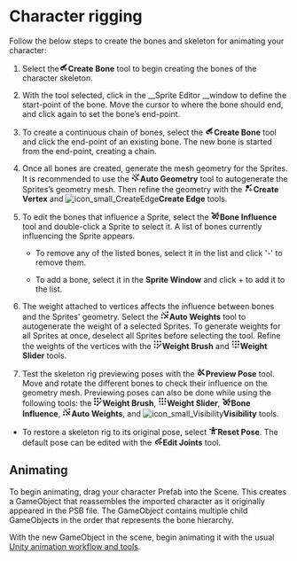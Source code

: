 # Character rigging

Follow the below steps to create the bones and skeleton for animating your character:

1. Select the![icon_small_CreateBone](images/icon_small_CreateBone.png)__Create Bone__ tool to begin creating the bones of the character skeleton.
   
2. With the tool selected, click in the __Sprite Editor __window to define the start-point of the bone. Move the cursor to where the bone should end, and click again to set the bone’s end-point.
   
3. To create a continuous chain of bones, select the ![icon_small_CreateBone](images/icon_small_CreateBone.png)__Create Bone__ tool and click the end-point of an existing bone. The new bone is started from the end-point, creating a chain.
   
4. Once all bones are created, generate the mesh geometry for the Sprites. It is recommended to use the ![icon_small_GenGeo](images/icon_small_GenGeo.png)__Auto Geometry__ tool to autogenerate the Sprites’s geometry mesh. Then refine the geometry with the ![icon_small_CreateVertex](images/icon_small_CreateVertex.png)__Create Vertex__ and ![icon_small_CreateEdge](C:/Users/Saman/Documents/GitHub/2d/Packages/com.unity.2d.animation/Documentation~/images/icon_small_CreateEdge.png)__Create Edge__ tools.
   
5. To edit the bones that influence a Sprite, select the ![icon_small_BoneInfluence](images/icon_small_BoneInfluence.png)__Bone Influence__ tool and double-click a Sprite to select it. A list of bones currently influencing the Sprite appears.

   - To remove any of the listed bones, select it in the list and click '-' to remove them.

   - To add a bone, select it in the __Sprite Window__ and click + to add it to the list.
   
6. The weight attached to vertices affects the influence between bones and the Sprites' geometry. Select the  ![icon_small_GenWeight](images/icon_small_GenWeight.png)__Auto Weights__ tool to autogenerate the weight of a selected Sprites. To generate weights for all Sprites at once, deselect all Sprites before selecting the tool. Refine the weights of the vertices with the ![icon_small_WeightPainter](images/icon_small_WeightPainter.png)__Weight Brush__ and ![icon_small_WeightSlider](images/icon_small_WeightSlider.png)__Weight Slider__ tools.
   
7. Test the skeleton rig previewing poses with the ![icon_small_PreviewPose](images/icon_small_PreviewPose.png)__Preview Pose__ tool. Move and rotate the different bones to check their influence on the geometry mesh. Previewing poses can also be done while using the following tools: the ![icon_small_WeightPainter](images/icon_small_WeightPainter.png)__Weight Brush__, ![icon_small_WeightSlider](images/icon_small_WeightSlider.png)__Weight Slider__, ![icon_small_BoneInfluence](images/icon_small_BoneInfluence.png)__Bone Influence__, ![icon_small_GenWeight](images/icon_small_GenWeight-1543300126435.png)__Auto Weights__, and ![icon_small_Visibility](C:/Users/Saman/Documents/GitHub/2d/Packages/com.unity.2d.animation/Documentation~/images/icon_small_Visibility.png)__Visibility__ tools.
- To restore a skeleton rig to its original pose, select ![icon_small_RestoreBind](images/icon_small_RestoreBind.png)__Reset Pose__. The default pose can be edited with the ![icon_small_EditJoints](images/icon_small_EditJoints.png)__Edit Joints__ tool.
  

## Animating

To begin animating, drag your character Prefab into the Scene. This creates a GameObject that reassembles the imported character as it originally appeared in the PSB file. The GameObject contains multiple child GameObjects in the order that represents the bone hierarchy.

With the new GameObject in the scene, begin animating it with the usual [Unity animation workflow and tools](https://docs.unity3d.com/Manual/AnimationSection.html).